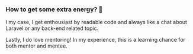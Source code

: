 ### How to get some extra energy? 🌱

I my case, I get enthousiast by readable code and always like a chat about Laravel or any back-end related topic.

Lastly, I do love mentoring! In my experience, this is a learning chance for both mentor and mentee.
